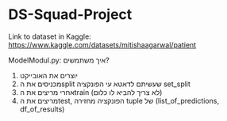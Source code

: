 # DS-Squad-Project

Link to dataset in Kaggle: https://www.kaggle.com/datasets/mitishaagarwal/patient

ModelModul.py:
איך משתמשים?
1. יוצרים את האובייקט
2. מכניסים את הsplit שעשיתם לדאטא עי הפונקציה set_split
3. אחרי מריצים את הtrain (לא צריך להביא לו כלום)
4. מריצים את הtest, הפונקציה מחזירה tuple של (list_of_predictions, df_of_results)
